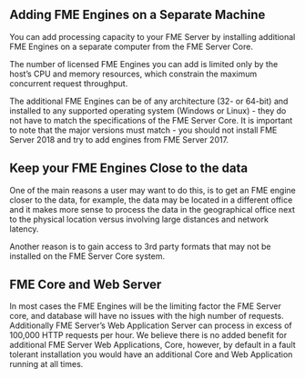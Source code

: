 ## Adding FME Engines on a Separate Machine ##

You can add processing capacity to your FME Server by installing additional FME Engines on a separate computer from the FME Server Core.

The number of licensed FME Engines you can add is limited only by the host’s CPU and memory resources, which constrain the maximum concurrent request throughput.

The additional FME Engines can be of any architecture (32- or 64-bit) and installed to any supported operating system (Windows or Linux) - they do not have to match the specifications of the FME Server Core. It is important to note that the major versions must match - you should not install FME Server 2018 and try to add engines from FME Server 2017.

## Keep your FME Engines Close to the data ##
One of the main reasons a user may want to do this, is to get an FME engine closer to the data, for example, the data may be located in a different office and it makes more sense to process the data in the geographical office next to the physical location versus involving large distances and network latency.

Another reason is to gain access to 3rd party formats that may not be installed on the FME Server Core system.

## FME Core and Web Server ##

In most cases the FME Engines will be the limiting factor the FME Server core, and database will have no issues with the high number of requests. Additionally FME Server’s Web Application Server can process in excess of 100,000 HTTP requests per hour. We believe there is no added benefit for additional FME Server Web Applications, Core, however, by default in a fault tolerant installation you would have an additional Core and Web Application running at all times.
